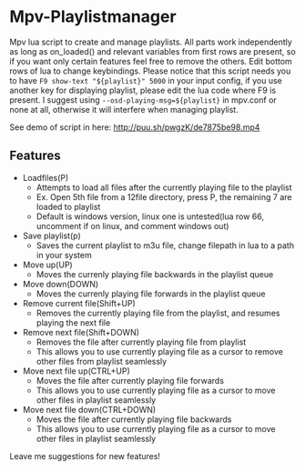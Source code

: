 # Mpv-Playlistmanager
Mpv lua script to create and manage playlists. All parts work independently as long as on_loaded() and relevant variables from first rows are present, so if you want only certain features feel free to remove the others. Edit bottom rows of lua to change keybindings. Please notice that this script needs you to have `F9 show-text "${playlist}" 5000` in your input config, if you use another key for displaying playlist, please edit the lua code where F9 is present. I suggest using `--osd-playing-msg=${playlist}` in mpv.conf or none at all, otherwise it will interfere when managing playlist.
  
See demo of script in here: http://puu.sh/pwgzK/de7875be98.mp4

## Features
- Loadfiles(P)
  - Attempts to load all files after the currently playing file to the playlist
  - Ex. Open 5th file from a 12file directory, press P, the remaining 7 are loaded to playlist
  - Default is windows version, linux one is untested(lua row 66, uncomment if on linux, and comment windows out)
- Save playlist(p)
  - Saves the current playlist to m3u file, change filepath in lua to a path in your system
- Move up(UP)
  - Moves the currenly playing file backwards in the playlist queue
- Move down(DOWN)
  - Moves the currenly playing file forwards in the playlist queue
- Remove current file(Shift+UP)
  - Removes the currently playing file from the playlist, and resumes playing the next file
- Remove next file(Shift+DOWN)
  - Removes the file after currently playing file from playlist
  - This allows you to use currently playing file as a cursor to remove other files from playlist seamlessly
- Move next file up(CTRL+UP)
  - Moves the file after currently playing file forwards
  - This allows you to use currently playing file as a cursor to move other files in playlist seamlessly
- Move next file down(CTRL+DOWN)
  - Moves the file after currently playing file backwards
  - This allows you to use currently playing file as a cursor to move other files in playlist seamlessly

  
Leave me suggestions for new features!
